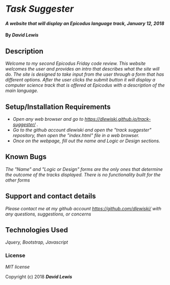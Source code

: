 # _Task Suggester_

#### _A website that will display an Epicodus language track, January 12, 2018_

#### By _**David Lewis**_

## Description

_Welcome to my second Epicodus Friday code review. This website welcomes the user and provides an intro that describes what the site will do. The site is designed to take input from the user through a form that has different options. After the user clicks the submit button it will display a computer science track that is offered at Epicodus with a description of the main language._

## Setup/Installation Requirements

* _Open any web browser and go to https://dlewiski.github.io/track-suggester/ ._
* _Go to the github account dlewiski and open the "track suggester" repository, then open the "index.html" file in a web browser._
* _Once on the webpage, fill out the name and Logic or Design sections._

## Known Bugs

_The "Name" and "Logic or Design" forms are the only ones that determine the outcome of the tracks displayed. There is no functionality built for the other forms_

## Support and contact details

_Please contact me at my github account https://github.com/dlewiski/ with any questions, suggestions, or concerns_

## Technologies Used

_Jquery, Bootstrap, Javascript_

### License

*MIT license*

Copyright (c) 2018 **_David Lewis_**
